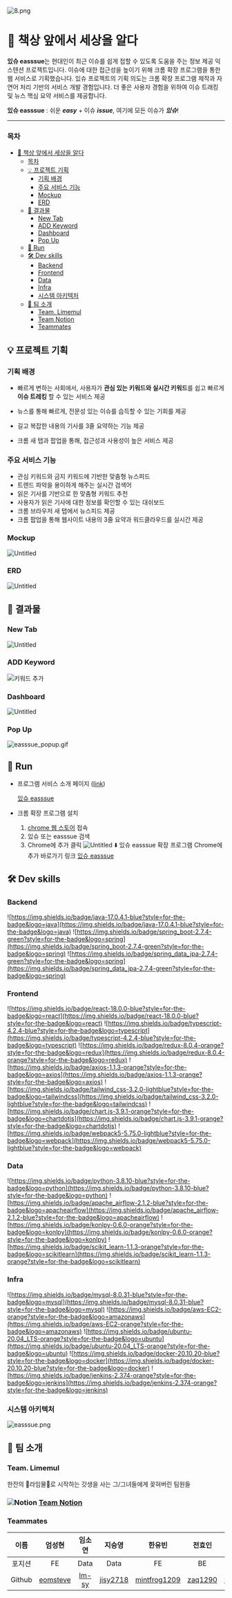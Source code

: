 ![8.png](./READMEIMGS/있슈_m.png)

# 📰 책상 앞에서 세상을 알다

**있슈 easssue**는 현대인이 최근 이슈를 쉽게 접할 수 있도록 도움을 주는 정보 제공 익스텐션 프로젝트입니다. 이슈에 대한 접근성을 높이기 위해 크롬 확장 프로그램을 통한 웹 서비스로 기획했습니다. 있슈 프로젝트의 기획 의도는 크롬 확장 프로그램 제작과 자연어 처리 기반의 서비스 개발 경험입니다. 더 좋은 사용자 경험을 위하여 이슈 트래킹 및 뉴스 핵심 요약 서비스를 제공합니다.

**있슈 easssue** : 쉬운 **_easy_** + 이슈 **_issue_**, 여기에 모든 이슈가 **_있슈_**!

---

### 목차

- [📰 책상 앞에서 세상을 알다](#-책상-앞에서-세상을-알다)
    - [목차](#목차)
  - [💡 프로젝트 기획](#-프로젝트-기획)
    - [기획 배경](#기획-배경)
    - [주요 서비스 기능](#주요-서비스-기능)
    - [Mockup](#mockup)
    - [ERD](#erd)
  - [💙 결과물](#-결과물)
    - [New Tab](#new-tab)
    - [ADD Keyword](#add-keyword)
    - [Dashboard](#dashboard)
    - [Pop Up](#pop-up)
  - [🏁 Run](#-run)
  - [🛠️ Dev skills](#️-dev-skills)
    - [Backend](#backend)
    - [Frontend](#frontend)
    - [Data](#data)
    - [Infra](#infra)
    - [시스템 아키텍처](#시스템-아키텍처)
  - [🍋 팀 소개](#-팀-소개)
    - [Team. Limemul](#team-limemul)
    - [ Team Notion](#-team-notion)
    - [Teammates](#teammates)


## 💡 프로젝트 기획

### 기획 배경

- 빠르게 변하는 사회에서, 사용자가 **관심 있는 키워드와 실시간 키워드**를 쉽고 빠르게 **이슈 트레킹** 할 수 있는 서비스 제공

- 뉴스를 통해 빠르게, 전문성 있는 이슈를 습득할 수 있는 기회를 제공

- 길고 복잡한 내용의 기사를 3줄 요약하는 기능 제공

- 크롬 새 탭과 팝업을 통해, 접근성과 사용성이 높은 서비스 제공

### 주요 서비스 기능

- 관심 키워드와 금지 키워드에 기반한 맞춤형 뉴스피드
- 트렌드 파악을 용이하게 해주는 실시간 검색어
- 읽은 기사를 기반으로 한 맞춤형 키워드 추천
- 사용자가 읽은 기사에 대한 정보를 확인할 수 있는 대쉬보드
- 크롬 브라우저 새 탭에서 뉴스피드 제공
- 크롬 팝업을 통해 웹사이트 내용의 3줄 요약과 워드클라우드를 실시간 제공

### Mockup

![Untitled](./READMEIMGS/Untitled%202.png)

### ERD

![Untitled](./READMEIMGS/Untitled%203.png)

## 💙 결과물

### New Tab

![Untitled](./READMEIMGS/Untitled.png)

### ADD Keyword

![키워드 추가](./READMEIMGS/add_keyword.gif)

### Dashboard

![Untitled](./READMEIMGS/Untitled%201.png)

### Pop Up

![easssue_popup.gif](./READMEIMGS/easssue_popup.gif)

## 🏁 Run

- 프로그램 서비스 소개 페이지 ([link](https://www.easssue.com/))

  [있슈 easssue](https://www.easssue.com/)

- 크롬 확장 프로그램 설치
  1. [chrome 웹 스토어](https://chrome.google.com/webstore/category/extensions) 접속
  2. 있슈 또는 easssue 검색
  3. Chrome에 추가 클릭
  ![Untitled](./READMEIMGS/Untitled%204.png)
  ⬇️ 있슈 easssue 확장 프로그램 Chrome에 추가 바로가기 링크
  [있슈 easssue](https://chrome.google.com/webstore/detail/%EC%9E%88%EC%8A%88-easssue/cmnmdjpabceejnbkdlijepkmcdpdohjl)

## 🛠️ Dev skills

### Backend

![https://img.shields.io/badge/java-17.0.4.1-blue?style=for-the-badge&logo=java](https://img.shields.io/badge/java-17.0.4.1-blue?style=for-the-badge&logo=java)
![https://img.shields.io/badge/spring_boot-2.7.4-green?style=for-the-badge&logo=spring](https://img.shields.io/badge/spring_boot-2.7.4-green?style=for-the-badge&logo=spring)
![https://img.shields.io/badge/spring_data_jpa-2.7.4-green?style=for-the-badge&logo=spring](https://img.shields.io/badge/spring_data_jpa-2.7.4-green?style=for-the-badge&logo=spring)

### Frontend

![https://img.shields.io/badge/react-18.0.0-blue?style=for-the-badge&logo=react](https://img.shields.io/badge/react-18.0.0-blue?style=for-the-badge&logo=react)
![https://img.shields.io/badge/typescript-4.2.4-blue?style=for-the-badge&logo=typescript](https://img.shields.io/badge/typescript-4.2.4-blue?style=for-the-badge&logo=typescript)
![https://img.shields.io/badge/redux-8.0.4-orange?style=for-the-badge&logo=redux](https://img.shields.io/badge/redux-8.0.4-orange?style=for-the-badge&logo=redux)
![https://img.shields.io/badge/axios-1.1.3-orange?style=for-the-badge&logo=axios](https://img.shields.io/badge/axios-1.1.3-orange?style=for-the-badge&logo=axios)
![https://img.shields.io/badge/tailwind_css-3.2.0-lightblue?style=for-the-badge&logo=tailwindcss](https://img.shields.io/badge/tailwind_css-3.2.0-lightblue?style=for-the-badge&logo=tailwindcss)
![https://img.shields.io/badge/chart.js-3.9.1-orange?style=for-the-badge&logo=chartdotjs](https://img.shields.io/badge/chart.js-3.9.1-orange?style=for-the-badge&logo=chartdotjs)
![https://img.shields.io/badge/webpack5-5.75.0-lightblue?style=for-the-badge&logo=webpack](https://img.shields.io/badge/webpack5-5.75.0-lightblue?style=for-the-badge&logo=webpack)

### Data

![https://img.shields.io/badge/python-3.8.10-blue?style=for-the-badge&logo=python](https://img.shields.io/badge/python-3.8.10-blue?style=for-the-badge&logo=python)
![https://img.shields.io/badge/apache_airflow-2.1.2-blue?style=for-the-badge&logo=apacheairflow](https://img.shields.io/badge/apache_airflow-2.1.2-blue?style=for-the-badge&logo=apacheairflow)
![https://img.shields.io/badge/konlpy-0.6.0-orange?style=for-the-badge&logo=konlpy](https://img.shields.io/badge/konlpy-0.6.0-orange?style=for-the-badge&logo=konlpy)
![https://img.shields.io/badge/scikit_learn-1.1.3-orange?style=for-the-badge&logo=scikitlearn](https://img.shields.io/badge/scikit_learn-1.1.3-orange?style=for-the-badge&logo=scikitlearn)

### Infra

![https://img.shields.io/badge/mysql-8.0.31-blue?style=for-the-badge&logo=mysql](https://img.shields.io/badge/mysql-8.0.31-blue?style=for-the-badge&logo=mysql)
![https://img.shields.io/badge/aws-EC2-orange?style=for-the-badge&logo=amazonaws](https://img.shields.io/badge/aws-EC2-orange?style=for-the-badge&logo=amazonaws)
![https://img.shields.io/badge/ubuntu-20.04_LTS-orange?style=for-the-badge&logo=ubuntu](https://img.shields.io/badge/ubuntu-20.04_LTS-orange?style=for-the-badge&logo=ubuntu)
![https://img.shields.io/badge/docker-20.10.20-blue?style=for-the-badge&logo=docker](https://img.shields.io/badge/docker-20.10.20-blue?style=for-the-badge&logo=docker)
![https://img.shields.io/badge/jenkins-2.374-orange?style=for-the-badge&logo=jenkins](https://img.shields.io/badge/jenkins-2.374-orange?style=for-the-badge&logo=jenkins)

### 시스템 아키텍처

![easssue.png](/READMEIMGS/easssue.png)

## 🍋 팀 소개

### Team. Limemul

한잔의 🍋라임물🍋로 시작하는 갓생을 사는 그/그녀들에게 꽂혀버린 팀원들


### ![Notion](./READMEIMGS/icons8-notion-24.png) [Team Notion](https://www.notion.so/easssue-093a7d08efb54fb9b61b7fce93cedd85)

### Teammates

|  이름  |                 엄성현                  |              임소연               |                 지승영                  |                      한유빈                      |                전효인                 |                   김효은                    |
| :----: | :-------------------------------------: | :-------------------------------: | :-------------------------------------: | :----------------------------------------------: | :-----------------------------------: | :-----------------------------------------: |
| 포지션 |                   FE                    |               Data                |                  Data                   |                        FE                        |                  BE                   |                  BE, 팀장                   |
| Github | [eomsteve](https://github.com/eomsteve) | [Im-sy](https://github.com/Im-sy) | [jisy2718](https://github.com/jisy2718) | [mintfrog1209](https://github.com/mintfrog-1209) | [zaq1290](https://github.com/zaq1290) | [Chosephine](https://github.com/Chosephine) |
